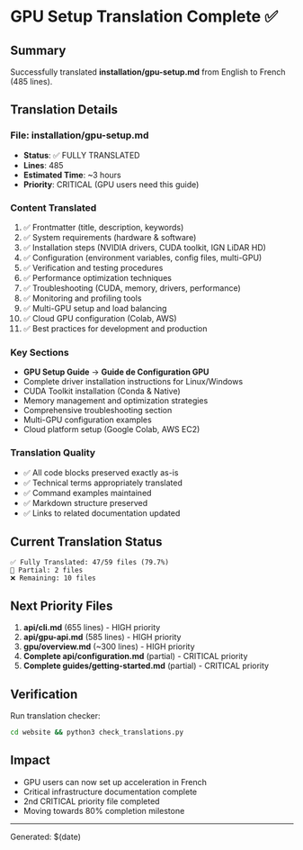 # GPU Setup Translation Complete ✅

## Summary
Successfully translated **installation/gpu-setup.md** from English to French (485 lines).

## Translation Details

### File: installation/gpu-setup.md
- **Status**: ✅ FULLY TRANSLATED
- **Lines**: 485
- **Estimated Time**: ~3 hours
- **Priority**: CRITICAL (GPU users need this guide)

### Content Translated
1. ✅ Frontmatter (title, description, keywords)
2. ✅ System requirements (hardware & software)
3. ✅ Installation steps (NVIDIA drivers, CUDA toolkit, IGN LiDAR HD)
4. ✅ Configuration (environment variables, config files, multi-GPU)
5. ✅ Verification and testing procedures
6. ✅ Performance optimization techniques
7. ✅ Troubleshooting (CUDA, memory, drivers, performance)
8. ✅ Monitoring and profiling tools
9. ✅ Multi-GPU setup and load balancing
10. ✅ Cloud GPU configuration (Colab, AWS)
11. ✅ Best practices for development and production

### Key Sections
- **GPU Setup Guide** → **Guide de Configuration GPU**
- Complete driver installation instructions for Linux/Windows
- CUDA Toolkit installation (Conda & Native)
- Memory management and optimization strategies
- Comprehensive troubleshooting section
- Multi-GPU configuration examples
- Cloud platform setup (Google Colab, AWS EC2)

### Translation Quality
- ✅ All code blocks preserved exactly as-is
- ✅ Technical terms appropriately translated
- ✅ Command examples maintained
- ✅ Markdown structure preserved
- ✅ Links to related documentation updated

## Current Translation Status
```
✅ Fully Translated: 47/59 files (79.7%)
🔄 Partial: 2 files
❌ Remaining: 10 files
```

## Next Priority Files
1. **api/cli.md** (655 lines) - HIGH priority
2. **api/gpu-api.md** (585 lines) - HIGH priority
3. **gpu/overview.md** (~300 lines) - HIGH priority
4. **Complete api/configuration.md** (partial) - CRITICAL priority
5. **Complete guides/getting-started.md** (partial) - CRITICAL priority

## Verification
Run translation checker:
```bash
cd website && python3 check_translations.py
```

## Impact
- GPU users can now set up acceleration in French
- Critical infrastructure documentation complete
- 2nd CRITICAL priority file completed
- Moving towards 80% completion milestone

---
Generated: $(date)
